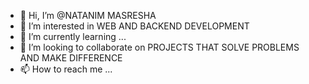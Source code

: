 - 👋 Hi, I’m @NATANIM MASRESHA
- 👀 I’m interested in WEB AND BACKEND DEVELOPMENT
- 🌱 I’m currently learning ...
- 💞️ I’m looking to collaborate on PROJECTS  THAT  SOLVE PROBLEMS AND MAKE DIFFERENCE 
- 📫 How to reach me ...


<!---
NATANN-M/NATANN-M is a ✨ special ✨ repository because its `README.md` (this file) appears on your GitHub profile.
You can click the Preview link to take a look at your changes.
--->
